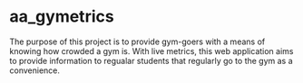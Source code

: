 # aa_gymetrics
The purpose of this project is to provide gym-goers with a means of knowing how crowded a gym is. With live metrics, this web application aims to provide information to regualar students that regularly go to the gym as a convenience.
